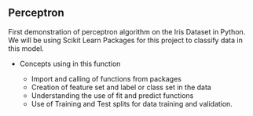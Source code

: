 ## Perceptron 

First demonstration of perceptron algorithm on the Iris Dataset in Python. We will be using Scikit Learn Packages for this project to classify data in this model. 


<ul>
<li>Concepts using in this function </li>
<ul>
<li>Import and calling of functions from packages</li>
<li>Creation of feature set and label or class set in the data </li>
<li>Understanding the use of fit and predict functions</li>
<li>Use of Training and Test splits for data training and validation.</li>
</ul>
</ul>


